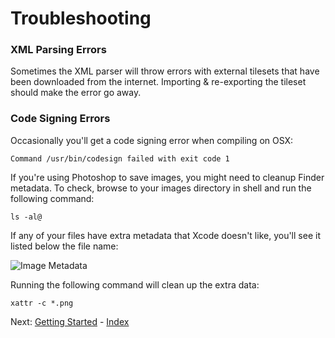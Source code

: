 # Troubleshooting


### XML Parsing Errors

Sometimes the XML parser will throw errors with external tilesets that have been downloaded from the internet. Importing & re-exporting the tileset should make the error go away.


### Code Signing Errors

Occasionally you'll get a code signing error when compiling on OSX:

    Command /usr/bin/codesign failed with exit code 1

If you're using Photoshop to save images, you might need to cleanup Finder metadata. To check, browse to your images directory in shell and run the following command:
 
    ls -al@

If any of your files have extra metadata that Xcode doesn't like, you'll see it listed below the file name:

![Image Metadata](https://raw.githubusercontent.com/mfessenden/SKTiled/master/docs/Images/xattr-cleanup.png)

Running the following command will clean up the extra data:

    xattr -c *.png



Next: [Getting Started](getting-started.html) - [Index](Tutorial.html)